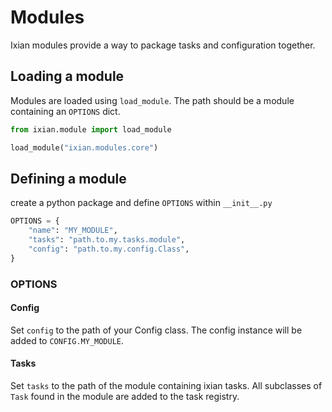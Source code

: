 # Modules

Ixian modules provide a way to package tasks and configuration together.

## Loading a module
Modules are loaded using `load_module`. The path should be a module containing an `OPTIONS` dict.

```python
from ixian.module import load_module

load_module("ixian.modules.core")
```

## Defining a module

create a python package and define `OPTIONS` within `__init__.py`

```python
OPTIONS = {
    "name": "MY_MODULE",
    "tasks": "path.to.my.tasks.module",
    "config": "path.to.my.config.Class",
}
```

### OPTIONS


#### Config

Set `config` to the path of your Config class. The config instance will be added to 
`CONFIG.MY_MODULE`.


#### Tasks

Set `tasks` to the path of the module containing ixian tasks. All subclasses of `Task` found in the 
module are added to the task registry.

